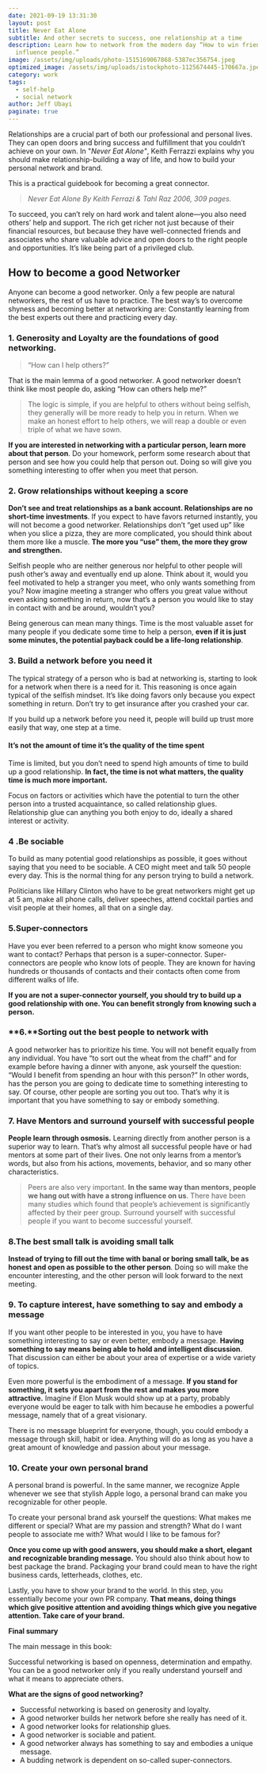 ```yaml
---
date: 2021-09-19 13:31:30
layout: post
title: Never Eat Alone
subtitle: And other secrets to success, one relationship at a time
description: Learn how to network from the modern day “How to win friends and
  influence people.”
image: /assets/img/uploads/photo-1515169067868-5387ec356754.jpeg
optimized_image: /assets/img/uploads/istockphoto-1125674445-170667a.jpeg
category: work
tags:
  - self-help
  - social network
author: Jeff Ubayi
paginate: true
---
```



Relationships are a crucial part of both our professional and personal lives. They can open doors and bring success and fulfillment that you couldn’t achieve on your own. In "*Never Eat Alone"*, Keith Ferrazzi explains why you should make relationship-building a way of life, and how to build your personal network and brand.

This is a practical guidebook for becoming a great connector.



> *Never Eat Alone By Keith Ferrazi  &  Tahl Raz 2006, 309 pages.*



To succeed, you can’t rely on hard work and talent alone—you also need others’ help and support. The rich get richer not just because of their financial resources, but because they have well-connected friends and associates who share valuable advice and open doors to the right people and opportunities. It’s like being part of a privileged club.



## How to become a good Networker

Anyone can become a good networker. Only a few people are natural networkers, the rest of us have to practice. The best way’s to overcome shyness and becoming better at networking are: Constantly learning from the best experts out there and practicing every day.

### 1. Generosity and Loyalty are the foundations of good networking.

> “How can I help others?”

That is the main lemma of a good networker. A good networker doesn’t think like most people do, asking “How can others help me?”

> The logic is simple, if you are helpful to others without being selfish, they generally will be more ready to help you in return. When we make an honest effort to help others, we will reap a double or even triple of what we have sown.

**If you are interested in networking with a particular person, learn more about that person**. Do your homework, perform some research about that person and see how you could help that person out. Doing so will give you something interesting to offer when you meet that person.





### 2. Grow relationships without keeping a score

**Don’t see and treat relationships as a bank account. Relationships are no short-time investments**. If you expect to have favors returned instantly, you will not become a good networker. Relationships don’t “get used up” like when you slice a pizza, they are more complicated, you should think about them more like a muscle. **The more you “use” them, the more they grow and strengthen.**

Selfish people who are neither generous nor helpful to other people will push other’s away and eventually end up alone. Think about it, would you feel motivated to help a stranger you meet, who only wants something from you? Now imagine meeting a stranger who offers you great value without even asking something in return, now that’s a person you would like to stay in contact with and be around, wouldn’t you?

Being generous can mean many things. Time is the most valuable asset for many people if you dedicate some time to help a person, **even if it is just some minutes, the potential payback could be a life-long relationship**.



### 3. Build a network before you need it

The typical strategy of a person who is bad at networking is, starting to look for a network when there is a need for it. This reasoning is once again typical of the selfish mindset. It’s like doing favors only because you expect something in return. Don’t try to get insurance after you crashed your car.

If you build up a network before you need it, people will build up trust more easily that way, one step at a time.

#### It’s not the amount of time it’s the quality of the time spent

Time is limited, but you don’t need to spend high amounts of time to build up a good relationship. **In fact, the time is not what matters, the quality time is much more important.**

Focus on factors or activities which have the potential to turn the other person into a trusted acquaintance, so called relationship glues. Relationship glue can anything you both enjoy to do, ideally a shared interest or activity.



### 4 .Be sociable

To build as many potential good relationships as possible, it goes without saying that you need to be sociable. A CEO might meet and talk 50 people every day. This is the normal thing for any person trying to build a network.

Politicians like Hillary Clinton who have to be great networkers might get up at 5 am, make all phone calls, deliver speeches, attend cocktail parties and visit people at their homes, all that on a single day.

### 5.Super-connectors

Have you ever been referred to a person who might know someone you want to contact? Perhaps that person is a super-connector. Super-connectors are people who know lots of people. They are known for having hundreds or thousands of contacts and their contacts often come from different walks of life.

**If you are not a super-connector yourself, you should try to build up a good relationship with one. You can benefit strongly from knowing such a person.**



### **6.**Sorting out the best people to network with

A good networker has to prioritize his time. You will not benefit equally from any individual. You have “to sort out the wheat from the chaff” and for example before having a dinner with anyone, ask yourself the question: “Would I benefit from spending an hour with this person?” In other words, has the person you are going to dedicate time to something interesting to say. Of course, other people are sorting you out too. That’s why it is important that you have something to say or embody something.





### 7. Have Mentors and surround yourself with successful people

**People learn through osmosis.** Learning directly from another person is a superior way to learn. That’s why almost all successful people have or had mentors at some part of their lives. One not only learns from a mentor’s words, but also from his actions, movements, behavior, and so many other characteristics.

> Peers are also very important. **In the same way than mentors, people we hang out with have a strong influence on us**. There have been many studies which found that people’s achievement is significantly affected by their peer group. Surround yourself with successful people if you want to become successful yourself.

### 8.The best small talk is avoiding small talk

**Instead of trying to fill out the time with banal or boring small talk, be as honest and open as possible to the other person**. Doing so will make the encounter interesting, and the other person will look forward to the next meeting.



### 9. To capture interest, have something to say and embody a message

If you want other people to be interested in you, you have to have something interesting to say or even better, embody a message. **Having something to say means being able to hold and intelligent discussion**. That discussion can either be about your area of expertise or a wide variety of topics.

Even more powerful is the embodiment of a message. **If you stand for something, it sets you apart from the rest and makes you more attractive.** Imagine if Elon Musk would show up at a party, probably everyone would be eager to talk with him because he embodies a powerful message, namely that of a great visionary.

There is no message blueprint for everyone, though, you could embody a message through skill, habit or idea. Anything will do as long as you have a great amount of knowledge and passion about your message.

### 10. Create your own personal brand

A personal brand is powerful. In the same manner, we recognize Apple whenever we see that stylish Apple logo, a personal brand can make you recognizable for other people.

To create your personal brand ask yourself the questions: What makes me different or special? What are my passion and strength? What do I want people to associate me with? What would I like to be famous for?

**Once you come up with good answers, you should make a short, elegant and recognizable branding message.** You should also think about how to best package the brand. Packaging your brand could mean to have the right business cards, letterheads, clothes, etc.

Lastly, you have to show your brand to the world. In this step, you essentially become your own PR company. **That means, doing things which give positive attention and avoiding things which give you negative attention. Take care of your brand.**



**Final summary**

The main message in this book:

Successful networking is based on openness, determination and empathy. You can be a good networker only if you really understand yourself and what it means to appreciate others.

**What are the signs of good networking?**

* Successful networking is based on generosity and loyalty.
* A good networker builds her network before she really has need of it.
* A good networker looks for relationship glues.
* A good networker is sociable and patient.
* A good networker always has something to say and embodies a unique message.
* A budding network is dependent on so-called super-connectors.